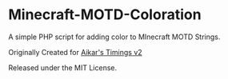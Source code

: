 # Minecraft-MOTD-Coloration

A simple PHP script for adding color to MInecraft MOTD Strings.

Originally Created for [Aikar's Timings v2](https://github.com/aikar/timings)

Released under the MIT License.
